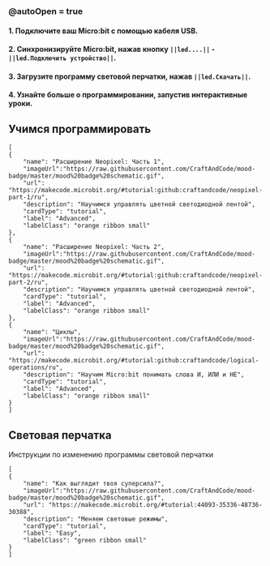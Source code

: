 ### @autoOpen = true
#### 1. Подключите ваш Micro:bit с помощью кабеля USB.
#### 2. Синхронизируйте Micro:bit, нажав кнопку `||led....||` - `||led.Подключить устройство||`.
#### 3. Загрузите программу световой перчатки, нажав `||led.Скачать||`.
#### 4. Узнайте больше о программировании, запустив интерактивные уроки.

## Учимся программировать

```codecard
[
{
    "name": "Расширение Neopixel: Часть 1",
    "imageUrl":"https://raw.githubusercontent.com/CraftAndCode/mood-badge/master/mood%20badge%20schematic.gif",
    "url": "https://makecode.microbit.org/#tutorial:github:craftandcode/neopixel-part-1/ru", 
    "description": "Научимся управлять цветной светодиодной лентой", 
    "cardType": "tutorial",
    "label": "Advanced",
    "labelClass": "orange ribbon small"
},
{
    "name": "Расширение Neopixel: Часть 2",
    "imageUrl":"https://raw.githubusercontent.com/CraftAndCode/mood-badge/master/mood%20badge%20schematic.gif",
    "url": "https://makecode.microbit.org/#tutorial:github:craftandcode/neopixel-part-2/ru", 
    "description": "Научимся управлять цветной светодиодной лентой", 
    "cardType": "tutorial",
    "label": "Advanced",
    "labelClass": "orange ribbon small"
},
{
    "name": "Циклы",
    "imageUrl":"https://raw.githubusercontent.com/CraftAndCode/mood-badge/master/mood%20badge%20schematic.gif",
    "url": "https://makecode.microbit.org/#tutorial:github:craftandcode/logical-operations/ru", 
    "description": "Научим Micro:bit понимать слова И, ИЛИ и НЕ", 
    "cardType": "tutorial",
    "label": "Advanced",
    "labelClass": "orange ribbon small"
}
]
```

## Световая перчатка
Инструкции по изменению программы световой перчатки
```codecard
[
{
    "name": "Как выглядит твоя суперсила?",
    "imageUrl":"https://raw.githubusercontent.com/CraftAndCode/mood-badge/master/mood%20badge%20schematic.gif",
    "url": "https://makecode.microbit.org/#tutorial:44093-35336-48736-30388", 
    "description": "Меняем световые режимы", 
    "cardType": "tutorial",
    "label": "Easy",
    "labelClass": "green ribbon small"
}
]
```
